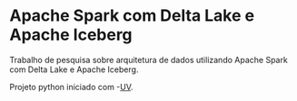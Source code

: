 # Apache Spark com Delta Lake e Apache Iceberg

Trabalho de pesquisa sobre arquitetura de dados utilizando Apache Spark com Delta Lake e Apache Iceberg.

Projeto python iniciado com -[UV](https://github.com/astral-sh/uv).